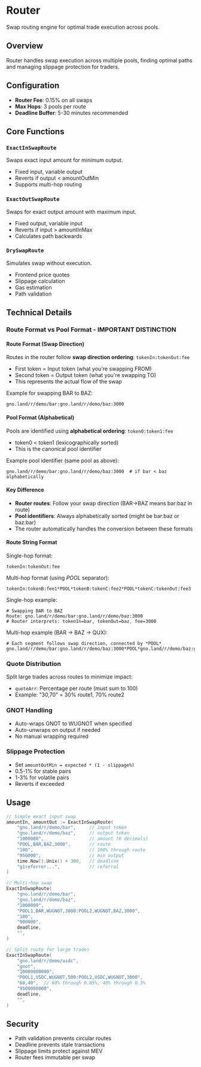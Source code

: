 # Router

Swap routing engine for optimal trade execution across pools.

## Overview

Router handles swap execution across multiple pools, finding optimal paths and managing slippage protection for traders.

## Configuration

- **Router Fee**: 0.15% on all swaps
- **Max Hops**: 3 pools per route
- **Deadline Buffer**: 5-30 minutes recommended

## Core Functions

### `ExactInSwapRoute`
Swaps exact input amount for minimum output.
- Fixed input, variable output
- Reverts if output < amountOutMin
- Supports multi-hop routing

### `ExactOutSwapRoute`
Swaps for exact output amount with maximum input.
- Fixed output, variable input  
- Reverts if input > amountInMax
- Calculates path backwards

### `DrySwapRoute`
Simulates swap without execution.
- Frontend price quotes
- Slippage calculation
- Gas estimation
- Path validation

## Technical Details

### Route Format vs Pool Format - IMPORTANT DISTINCTION

#### Route Format (Swap Direction)
Routes in the router follow **swap direction ordering**: `tokenIn:tokenOut:fee`
- First token = Input token (what you're swapping FROM)
- Second token = Output token (what you're swapping TO)
- This represents the actual flow of the swap

Example for swapping BAR to BAZ:
```
gno.land/r/demo/bar:gno.land/r/demo/baz:3000
```

#### Pool Format (Alphabetical)
Pools are identified using **alphabetical ordering**: `token0:token1:fee`
- token0 < token1 (lexicographically sorted)
- This is the canonical pool identifier

Example pool identifier (same pool as above):
```
gno.land/r/demo/bar:gno.land/r/demo/baz:3000  # if bar < baz alphabetically
```

#### Key Difference
- **Router routes**: Follow your swap direction (BAR→BAZ means bar:baz in route)
- **Pool identifiers**: Always alphabetically sorted (might be bar:baz or baz:bar)
- The router automatically handles the conversion between these formats

#### Route String Format

Single-hop format:
```
tokenIn:tokenOut:fee
```

Multi-hop format (using *POOL* separator):
```
tokenIn:tokenB:fee1*POOL*tokenB:tokenC:fee2*POOL*tokenC:tokenOut:fee3
```

Single-hop example:
```
# Swapping BAR to BAZ
Route: gno.land/r/demo/bar:gno.land/r/demo/baz:3000
# Router interprets: tokenIn=bar, tokenOut=baz, fee=3000
```

Multi-hop example (BAR → BAZ → QUX):
```
# Each segment follows swap direction, connected by *POOL*
gno.land/r/demo/bar:gno.land/r/demo/baz:3000*POOL*gno.land/r/demo/baz:gno.land/r/demo/qux:500
```

### Quote Distribution
Split large trades across routes to minimize impact:
- `quoteArr`: Percentage per route (must sum to 100)
- Example: "30,70" = 30% route1, 70% route2

### GNOT Handling
- Auto-wraps GNOT to WUGNOT when specified
- Auto-unwraps on output if needed
- No manual wrapping required

### Slippage Protection
- Set `amountOutMin = expected * (1 - slippage%)`
- 0.5-1% for stable pairs
- 1-3% for volatile pairs
- Reverts if exceeded

## Usage

```go
// Simple exact input swap
amountIn, amountOut := ExactInSwapRoute(
    "gno.land/r/demo/bar",     // input token
    "gno.land/r/demo/baz",     // output token
    "1000000",                 // amount (6 decimals)
    "POOL,BAR,BAZ,3000",       // route
    "100",                     // 100% through route
    "950000",                  // min output
    time.Now().Unix() + 300,   // deadline
    "g1referrer...",           // referral
)

// Multi-hop swap
ExactInSwapRoute(
    "gno.land/r/demo/bar",
    "gno.land/r/demo/baz",
    "1000000",
    "POOL1,BAR,WUGNOT,3000:POOL2,WUGNOT,BAZ,3000",
    "100",
    "900000",
    deadline,
    "",
)

// Split route for large trades
ExactInSwapRoute(
    "gno.land/r/demo/usdc",
    "gnot",
    "10000000000",
    "POOL1,USDC,WUGNOT,500:POOL2,USDC,WUGNOT,3000",
    "60,40",  // 60% through 0.05%, 40% through 0.3%
    "9500000000",
    deadline,
    "",
)
```

## Security

- Path validation prevents circular routes
- Deadline prevents stale transactions
- Slippage limits protect against MEV
- Router fees immutable per swap